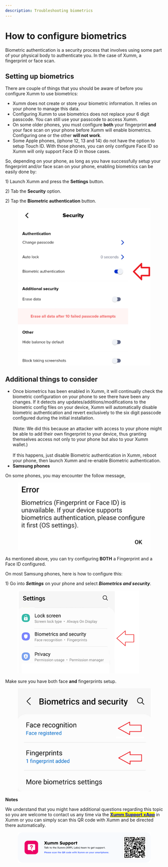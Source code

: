 ```yaml
---
description: Troubleshooting biometrics
---
```


# How to configure biometrics

Biometric authentication is a security process that involves using some part of your physical body to authenticate you. In the case of Xumm, a fingerprint or face scan.&#x20;

## Setting up biometrics

There are couple of things that you should be aware of before you configure Xumm to use biometrics:

* Xumm does not create or store your biometric information. It relies on your phone to manage this data.
* Configuring Xumm to use biometrics does not replace your 6 digit passcode. You can still use your passcode to access Xumm.
* On some older phones, you must configure **both** your fingerprint **and** your face scan on your phone before Xumm will enable biometrics. Configuring one or the other **will not work**.&#x20;
* Some Apple phones, (iphone 12, 13 and 14) do not have the option to setup Touch ID. With those phones, you can only configure Face ID so Xumm will only support Face ID in those cases.&#x20;

So, depending on your phone, as long as you have successfully setup your fingerprint and/or face scan on your phone, enabling biometrics can be easily done by:

1\) Launch Xumm and press the **Settings** button.

2\) Tab the **Security** option.

2\) Tap the **Biometric authentication** button.

<figure><img src="../.gitbook/assets/Biometrics.png" alt=""><figcaption></figcaption></figure>

## Additional things to consider

* Once biometrics has been enabled in Xumm, it will continually check the biometric configuration on your phone to see there have been any changes. If it detects any updates/additions/modifications to the biometric config files on your device, Xumm will automatically disable biometric authentication and revert exclusively to the six digit passcode configured during the initial installation.\
  \
  (Note: We did this because an attacker with access to your phone might be able to add their own fingerprint to your device, thus granting themselves access not only to your phone but also to your Xumm wallet.)\
  \
  If this happens, just disable Biometric authentication in Xumm, reboot your phone, then launch Xumm and re-enable Biometric authentication.
* &#x20;**Samsung phones**

On some phones, you may encounter the follow message,

<figure><img src="../.gitbook/assets/Biometrics - Error - 1.png" alt=""><figcaption></figcaption></figure>

As mentioned above,  you can try configuring **BOTH** a Fingerprint and a Face ID configured.

On most Samsung phones, here is how to configure this:

1\) Go into _**Settings**_ on your phone and select _**Biometrics and security**_.

<figure><img src="../.gitbook/assets/Biometrics - Samsung config screen 1.png" alt=""><figcaption></figcaption></figure>

&#x20;

Make sure you have both face **and** fingerprints setup.

<figure><img src="../.gitbook/assets/Biometrics - Samsung config screen 2.png" alt=""><figcaption></figcaption></figure>

**Notes**

We understand that you might have additional questions regarding this topic so you are welcome to contact us any time via the [<mark style="color:blue;">**Xumm Support xApp**</mark>](https://xumm.app/detect/xapp:xumm.support?ref=helpcenter) in Xumm or you can simply scan this QR code with Xumm and be directed there automatically.

<figure><img src="../.gitbook/assets/Support banner Xumm.png" alt=""><figcaption></figcaption></figure>
